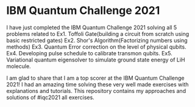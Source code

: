 # IBM Quantum Challenge 2021

I have just completed the IBM Quantum Challenge 2021 solving all 5 problems related to
Ex1. Toffoli Gate(building a circuit from scratch using basic restricted gates)
Ex2. Shor's Algorithm(Factorizing numbers using methods)
Ex3. Quantum Error correction on the level of physical qubits.
Ex4. Developing pulse schedule to calibrate transmon qubits.
Ex5. Variational quantum eigensolver to simulate ground state energy of LiH molecule.

I am glad to share that I am a top scorer at the IBM Quantum Challenge 2021! I had an amazing time solving these very well made exercises with explanations and tutorials.
This repository contains my approaches and solutions of #iqc2021 all exercises. 

